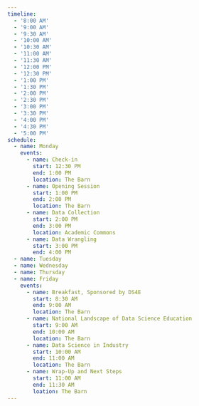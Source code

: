 ```yaml
---
timeline:
  - '8:00 AM'
  - '9:00 AM'
  - '9:30 AM'
  - '10:00 AM'
  - '10:30 AM'
  - '11:00 AM'
  - '11:30 AM'
  - '12:00 PM'
  - '12:30 PM'
  - '1:00 PM'
  - '1:30 PM'
  - '2:00 PM'
  - '2:30 PM'
  - '3:00 PM'
  - '3:30 PM'
  - '4:00 PM'
  - '4:30 PM'
  - '5:00 PM'
schedule:
  - name: Monday
    events:
      - name: Check-in
        start: 12:30 PM
        end: 1:00 PM
        location: The Barn
      - name: Opening Session
        start: 1:00 PM
        end: 2:00 PM
        location: The Barn
      - name: Data Collection
        start: 2:00 PM
        end: 3:00 PM
        location: Academic Commons
      - name: Data Wrangling
        start: 3:00 PM
        end: 4:00 PM
  - name: Tuesday
  - name: Wednesday
  - name: Thursday
  - name: Friday
    events:
      - name: Breakfast, Sponsored by DS4E
        start: 8:30 AM
        end: 9:00 AM
        location: The Barn
      - name: National Landscape of Data Science Education
        start: 9:00 AM
        end: 10:00 AM
        location: The Barn
      - name: Data Science in Industry
        start: 10:00 AM
        end: 11:00 AM
        location: The Barn
      - name: Wrap-Up and Next Steps
        start: 11:00 AM
        end: 11:30 AM
        loation: The Barn
---
```

